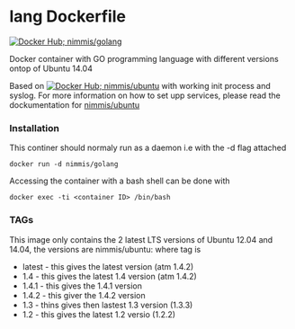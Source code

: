 
lang Dockerfile
===============
[![Docker Hub; nimmis/golang](https://img.shields.io/badge/dockerhub-nimmis%2Fgolang-green.svg)](https://registry.hub.docker.com/u/nimmis/golang)

Docker container with GO programming language with different versions ontop of Ubuntu 14.04

Based on [![Docker Hub; nimmis/ubuntu](https://img.shields.io/badge/dockerhub-nimmis%2Fubuntu-green.svg)](https://registry.hub.docker.com/u/nimmis/ubuntu) with working init process and syslog. For more information on how to set upp services, please read the dockumentation for [nimmis/ubuntu](https://registry.hub.docker.com/u/nimmis/ubuntu)

### Installation

This continer should normaly run as a daemon i.e with the -d flag attached

    docker run -d nimmis/golang

Accessing the container with a bash shell can be done with

	docker exec -ti <container ID> /bin/bash

### TAGs

This image only contains the 2 latest LTS versions of Ubuntu 12.04 and 14.04, the versions are
nimmis/ubuntu:<tag> where tag is

- latest -  this gives the latest version (atm 1.4.2)
- 1.4    -  this gives the latest 1.4 version (atm 1.4.2)
- 1.4.1  -  this gives the 1.4.1 version
- 1.4.2  -  this giver the 1.4.2 version
- 1.3    -  thins gives then lastest 1.3 version (1.3.3)
- 1.2    -  this gives the latest 1.2 versio (1.2.2)

